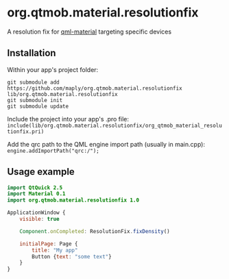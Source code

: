 # org.qtmob.material.resolutionfix
A resolution fix for [qml-material](http://github.com/papyros/qml-material) targeting specific devices

## Installation

Within your app's project folder:

```
git submodule add https://github.com/maply/org.qtmob.material.resolutionfix lib/org.qtmob.material.resolutionfix
git submodule init
git submodule update
```

Include the project into your app's .pro file:  
`include(lib/org.qtmob.material.resolutionfix/org_qtmob_material_resolutionfix.pri)`

Add the qrc path to the QML engine import path (usually in main.cpp):  
`engine.addImportPath("qrc:/");`

## Usage example
```qml
import QtQuick 2.5
import Material 0.1
import org.qtmob.material.resolutionfix 1.0

ApplicationWindow {
    visible: true

    Component.onCompleted: ResolutionFix.fixDensity()

    initialPage: Page {
        title: "My app"
        Button {text: "some text"}
    }
}
```
